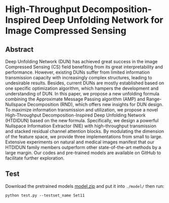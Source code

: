 # High-Throughput Decomposition-Inspired Deep Unfolding Network for Image Compressed Sensing


## Abstract
Deep Unfolding Network (DUN) has achieved great success in the image Compressed Sensing (CS) field benefiting from its great interpretability and performance. However, existing DUNs suffer from limited information transmission capacity with increasingly complex structures, leading to undesirable results. Besides, current DUNs are mostly established based on one specific optimization algorithm, which hampers the development and understanding of DUN. In this paper, we propose a new unfolding formula combining the Approximate Message Passing algorithm (AMP) and Range-Nullspace Decomposition (RND), which offers new insights for DUN design. To maximize information transmission and utilization, we propose a novel High-Throughput Decomposition-Inspired Deep Unfolding Network (HTDIDUN) based on the new formula. Specifically, we design a powerful Nullspace Information Extractor (NIE) with high-throughput transmission and stacked residual channel attention blocks. By modulating the dimension of the feature space, we provide three implementations from small to large. Extensive experiments on natural and medical images manifest that our HTDIDUN family members outperform other state-of-the-art methods by a large margin. Our codes and pre-trained models are available on GitHub to facilitate further exploration.


## Test

Download the pretrained models [model.zip](https://drive.google.com/file/d/1jRryzrtNbXzuUMUnkpb68-xsm3LpdVgr/view?usp=drive_link) and put it into  `./model/` then run:

```shell
python test.py --testset_name Set11
```
